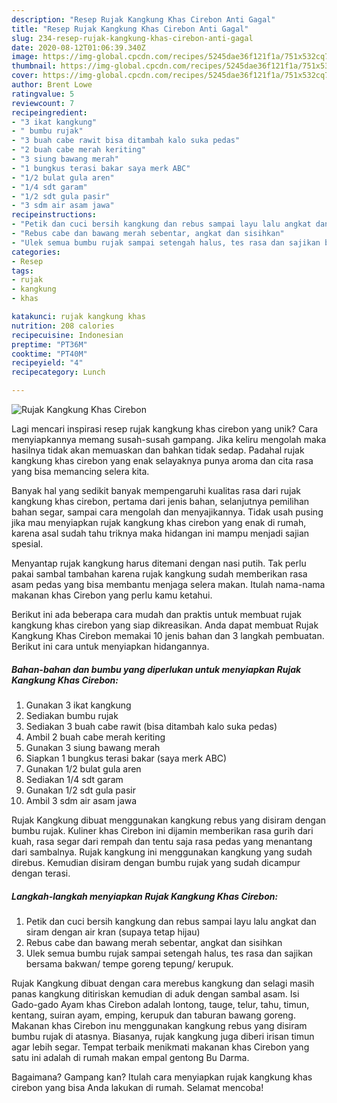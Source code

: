 ```yaml
---
description: "Resep Rujak Kangkung Khas Cirebon Anti Gagal"
title: "Resep Rujak Kangkung Khas Cirebon Anti Gagal"
slug: 234-resep-rujak-kangkung-khas-cirebon-anti-gagal
date: 2020-08-12T01:06:39.340Z
image: https://img-global.cpcdn.com/recipes/5245dae36f121f1a/751x532cq70/rujak-kangkung-khas-cirebon-foto-resep-utama.jpg
thumbnail: https://img-global.cpcdn.com/recipes/5245dae36f121f1a/751x532cq70/rujak-kangkung-khas-cirebon-foto-resep-utama.jpg
cover: https://img-global.cpcdn.com/recipes/5245dae36f121f1a/751x532cq70/rujak-kangkung-khas-cirebon-foto-resep-utama.jpg
author: Brent Lowe
ratingvalue: 5
reviewcount: 7
recipeingredient:
- "3 ikat kangkung"
- " bumbu rujak"
- "3 buah cabe rawit bisa ditambah kalo suka pedas"
- "2 buah cabe merah keriting"
- "3 siung bawang merah"
- "1 bungkus terasi bakar saya merk ABC"
- "1/2 bulat gula aren"
- "1/4 sdt garam"
- "1/2 sdt gula pasir"
- "3 sdm air asam jawa"
recipeinstructions:
- "Petik dan cuci bersih kangkung dan rebus sampai layu lalu angkat dan siram dengan air kran (supaya tetap hijau)"
- "Rebus cabe dan bawang merah sebentar, angkat dan sisihkan"
- "Ulek semua bumbu rujak sampai setengah halus, tes rasa dan sajikan bersama bakwan/ tempe goreng tepung/ kerupuk."
categories:
- Resep
tags:
- rujak
- kangkung
- khas

katakunci: rujak kangkung khas 
nutrition: 208 calories
recipecuisine: Indonesian
preptime: "PT36M"
cooktime: "PT40M"
recipeyield: "4"
recipecategory: Lunch

---
```



![Rujak Kangkung Khas Cirebon](https://img-global.cpcdn.com/recipes/5245dae36f121f1a/751x532cq70/rujak-kangkung-khas-cirebon-foto-resep-utama.jpg)

Lagi mencari inspirasi resep rujak kangkung khas cirebon yang unik? Cara menyiapkannya memang susah-susah gampang. Jika keliru mengolah maka hasilnya tidak akan memuaskan dan bahkan tidak sedap. Padahal rujak kangkung khas cirebon yang enak selayaknya punya aroma dan cita rasa yang bisa memancing selera kita.

Banyak hal yang sedikit banyak mempengaruhi kualitas rasa dari rujak kangkung khas cirebon, pertama dari jenis bahan, selanjutnya pemilihan bahan segar, sampai cara mengolah dan menyajikannya. Tidak usah pusing jika mau menyiapkan rujak kangkung khas cirebon yang enak di rumah, karena asal sudah tahu triknya maka hidangan ini mampu menjadi sajian spesial.

Menyantap rujak kangkung harus ditemani dengan nasi putih. Tak perlu pakai sambal tambahan karena rujak kangkung sudah memberikan rasa asam pedas yang bisa membantu menjaga selera makan. Itulah nama-nama makanan khas Cirebon yang perlu kamu ketahui.


Berikut ini ada beberapa cara mudah dan praktis untuk membuat rujak kangkung khas cirebon yang siap dikreasikan. Anda dapat membuat Rujak Kangkung Khas Cirebon memakai 10 jenis bahan dan 3 langkah pembuatan. Berikut ini cara untuk menyiapkan hidangannya.

<!--inarticleads1-->

##### Bahan-bahan dan bumbu yang diperlukan untuk menyiapkan Rujak Kangkung Khas Cirebon:

1. Gunakan 3 ikat kangkung
1. Sediakan  bumbu rujak
1. Sediakan 3 buah cabe rawit (bisa ditambah kalo suka pedas)
1. Ambil 2 buah cabe merah keriting
1. Gunakan 3 siung bawang merah
1. Siapkan 1 bungkus terasi bakar (saya merk ABC)
1. Gunakan 1/2 bulat gula aren
1. Sediakan 1/4 sdt garam
1. Gunakan 1/2 sdt gula pasir
1. Ambil 3 sdm air asam jawa


Rujak Kangkung dibuat menggunakan kangkung rebus yang disiram dengan bumbu rujak. Kuliner khas Cirebon ini dijamin memberikan rasa gurih dari kuah, rasa segar dari rempah dan tentu saja rasa pedas yang menantang dari sambalnya. Rujak kangkung ini menggunakan kangkung yang sudah direbus. Kemudian disiram dengan bumbu rujak yang sudah dicampur dengan terasi. 

<!--inarticleads2-->

##### Langkah-langkah menyiapkan Rujak Kangkung Khas Cirebon:

1. Petik dan cuci bersih kangkung dan rebus sampai layu lalu angkat dan siram dengan air kran (supaya tetap hijau)
1. Rebus cabe dan bawang merah sebentar, angkat dan sisihkan
1. Ulek semua bumbu rujak sampai setengah halus, tes rasa dan sajikan bersama bakwan/ tempe goreng tepung/ kerupuk.


Rujak Kangkung dibuat dengan cara merebus kangkung dan selagi masih panas kangkung ditiriskan kemudian di aduk dengan sambal asam. Isi Gado-gado Ayam khas Cirebon adalah lontong, tauge, telur, tahu, timun, kentang, suiran ayam, emping, kerupuk dan taburan bawang goreng. Makanan khas Cirebon inu menggunakan kangkung rebus yang disiram bumbu rujak di atasnya. Biasanya, rujak kangkung juga diberi irisan timun agar lebih segar. Tempat terbaik menikmati makanan khas Cirebon yang satu ini adalah di rumah makan empal gentong Bu Darma. 

Bagaimana? Gampang kan? Itulah cara menyiapkan rujak kangkung khas cirebon yang bisa Anda lakukan di rumah. Selamat mencoba!
